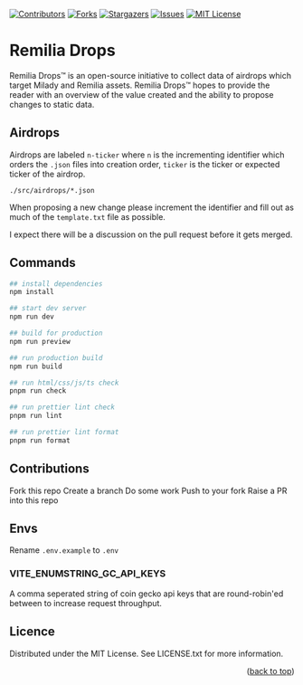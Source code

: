 <a name="readme-top"></a>

[![Contributors][contributors-shield]][contributors-url]
[![Forks][forks-shield]][forks-url]
[![Stargazers][stars-shield]][stars-url]
[![Issues][issues-shield]][issues-url]
[![MIT License][license-shield]][license-url]

# Remilia Drops

Remilia Drops™ is an open-source initiative to collect data of airdrops which target Milady and Remilia assets. Remilia Drops™ hopes to provide the reader with an overview of the value created and the ability to propose changes to static data.

## Airdrops

Airdrops are labeled `n-ticker` where `n` is the incrementing identifier which orders the `.json` files into creation order, `ticker` is the ticker or expected ticker of the airdrop.

`./src/airdrops/*.json`

When proposing a new change please increment the identifier and fill out as much of the `template.txt` file as possible.

I expect there will be a discussion on the pull request before it gets merged.

## Commands

```bash
## install dependencies
npm install

## start dev server
npm run dev

## build for production
npm run preview

## run production build
npm run build

## run html/css/js/ts check
pnpm run check

## run prettier lint check
pnpm run lint

## run prettier lint format
pnpm run format
```

## Contributions

Fork this repo
Create a branch
Do some work
Push to your fork
Raise a PR into this repo

## Envs

Rename `.env.example` to `.env`

### VITE_ENUMSTRING_GC_API_KEYS

A comma seperated string of coin gecko api keys that are round-robin'ed between to increase request throughput.

## Licence

Distributed under the MIT License. See LICENSE.txt for more information.

<p align="right">(<a href="#readme-top">back to top</a>)</p>

[contributors-shield]: https://img.shields.io/github/contributors/Elliott-Green/remilia-drops.svg?style=for-the-badge
[contributors-url]: https://github.com/Elliott-Green/remilia-drops/graphs/contributors
[forks-shield]: https://img.shields.io/github/forks/Elliott-Green/remilia-drops.svg?style=for-the-badge
[forks-url]: https://github.com/Elliott-Green/remilia-drops/network/members
[stars-shield]: https://img.shields.io/github/stars/Elliott-Green/remilia-drops.svg?style=for-the-badge
[stars-url]: https://github.com/Elliott-Green/remilia-drops/stargazers
[issues-shield]: https://img.shields.io/github/issues/Elliott-Green/remilia-drops.svg?style=for-the-badge
[issues-url]: https://github.com/Elliott-Green/remilia-drops/issues
[license-shield]: https://img.shields.io/github/license/Elliott-Green/remilia-drops.svg?style=for-the-badge
[license-url]: https://github.com/Elliott-Green/remilia-drops/blob/main/LICENCE
